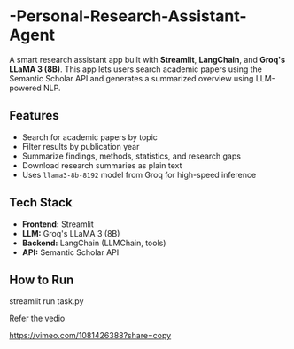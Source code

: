 # -Personal-Research-Assistant-Agent

A smart research assistant app built with **Streamlit**, **LangChain**, and **Groq's LLaMA 3 (8B)**. This app lets users search academic papers using the Semantic Scholar API and generates a summarized overview using LLM-powered NLP.

## Features

- Search for academic papers by topic
- Filter results by publication year
- Summarize findings, methods, statistics, and research gaps
- Download research summaries as plain text
- Uses `llama3-8b-8192` model from Groq for high-speed inference


##  Tech Stack

- **Frontend:** Streamlit
- **LLM:** Groq's LLaMA 3 (8B)
- **Backend:** LangChain (LLMChain, tools)
- **API:** Semantic Scholar API


##  How to Run

streamlit run task.py

Refer the vedio

https://vimeo.com/1081426388?share=copy



